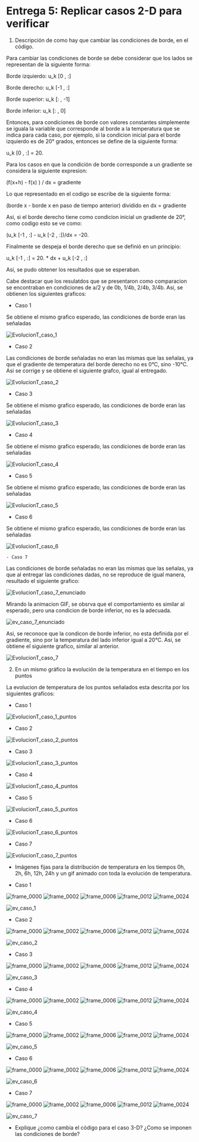 # Entrega 5: Replicar casos 2-D para verificar

1. Descripción de como hay que cambiar las condiciones de borde, en el código.
   
Para cambiar las condiciones de borde se debe considerar que los lados se representan de la siguiente forma:

  Borde izquierdo: u_k [0 , :]

  Borde derecho: u_k [-1 , :]

  Borde superior: u_k [: , -1]

  Borde inferior: u_k [: , 0]

  Entonces, para condiciones de borde con valores constantes simplemente se iguala la variable que corresponde al borde a la temperatura que se indica para cada caso, por ejemplo,
  si la condicion inicial para el borde izquierdo es de 20° grados, entonces se define de la siguiente forma:

  u_k [0 , :] = 20.

  Para los casos en que la condición de borde corresponde a un gradiente se considera la siguiente expresion:

  (f(x+h) - f(x) ) / dx = gradiente

  Lo que representado en el codigo se escribe de la siguiente forma:

  (borde x - borde x en paso de tiempo anterior) dividido en dx = gradiente

  Asi, si el borde derecho tiene como condicion inicial un gradiente de 20°, como codigo esto se ve como:

  (u_k [-1 , :] - u_k [-2 , :])/dx = -20.

  Finalmente se despeja el borde derecho que se definió en un principio:

  u_k [-1 , :] = 20. * dx + u_k [-2 , :]
  
  Asi, se pudo obtener los resultados que se esperaban.
  
  Cabe destacar que los resulatdos que se presentaron como comparacion se encontraban en condiciones de a/2 y de 0b, 1/4b, 2/4b, 3/4b. Asi, se obtienen los siguientes graficos:
  
   - Caso 1

Se obtiene el mismo grafico esperado, las condiciones de borde eran las señaladas


![EvolucionT_caso_1](https://user-images.githubusercontent.com/69157203/98262781-c3f90680-1f64-11eb-826a-d6e6a788d1a2.png)
  
  - Caso 2

Las condiciones de borde señaladas no eran las mismas que las señalas, ya que el gradiente de temperatura del borde derecho no es 0°C, sino -10°C. Asi se corrige y se obtiene el siguiente grafco, igual al entregado.

![EvolucionT_caso_2](https://user-images.githubusercontent.com/69157203/98262783-c4919d00-1f64-11eb-81af-37f2a8d939b2.png)

- Caso 3

Se obtiene el mismo grafico esperado, las condiciones de borde eran las señaladas

![EvolucionT_caso_3](https://user-images.githubusercontent.com/69157203/98262785-c52a3380-1f64-11eb-971f-2163e6548e15.png)

 - Caso 4

Se obtiene el mismo grafico esperado, las condiciones de borde eran las señaladas
 
 ![EvolucionT_caso_4](https://user-images.githubusercontent.com/69157203/98262786-c52a3380-1f64-11eb-92b3-9714d27db1c9.png)
 
  - Caso 5

Se obtiene el mismo grafico esperado, las condiciones de borde eran las señaladas
 
 ![EvolucionT_caso_5](https://user-images.githubusercontent.com/69157203/98262787-c5c2ca00-1f64-11eb-9785-57af14667a2b.png)
 
   - Caso 6

Se obtiene el mismo grafico esperado, las condiciones de borde eran las señaladas

![EvolucionT_caso_6](https://user-images.githubusercontent.com/69157203/98262772-c22f4300-1f64-11eb-9fb9-d9cf1e0bf7da.png)

    - Caso 7

Las condiciones de borde señaladas no eran las mismas que las señalas, ya que al entregar las condiciones dadas, no se reproduce de igual manera, resultado el siguiente grafico:

![EvolucionT_caso_7_enunciado](https://user-images.githubusercontent.com/69157203/98262778-c3f90680-1f64-11eb-936d-4e4b26288415.png)

 Mirando la animacion GIF, se obsrva que el comportamiento es similar al esperado, pero una condicion de borde inferior, no es la adecuada.
 
 ![ev_caso_7_enunciado](https://user-images.githubusercontent.com/69157203/98263794-f9522400-1f65-11eb-8623-4eaecccc8c35.gif)
 
 Asi, se reconoce que la condicon de borde inferior, no esta definida por el gradiente, sino por la temperatura del lado inferior igual a 20°C. Asi, se obtiene el siguiente grafico, similar al anterior.
 
 ![EvolucionT_caso_7](https://user-images.githubusercontent.com/69157203/98262775-c3607000-1f64-11eb-8bd7-aee7058857f2.png)
 
2. En un mismo gráfico la evolución de la temperatura en el tiempo en los puntos 

La evolucion de temperatura de los puntos señalados esta descrita por los siguientes graficos:

- Caso 1


![EvolucionT_caso_1_puntos](https://user-images.githubusercontent.com/69157203/98265013-4be01000-1f67-11eb-9c40-5124c34c940f.png)

- Caso 2

![EvolucionT_caso_2_puntos](https://user-images.githubusercontent.com/69157203/98265016-4c78a680-1f67-11eb-9361-0d0f5c8290eb.png)

- Caso 3

![EvolucionT_caso_3_puntos](https://user-images.githubusercontent.com/69157203/98264998-48e51f80-1f67-11eb-8315-a7c265434ef0.png)

- Caso 4

![EvolucionT_caso_4_puntos](https://user-images.githubusercontent.com/69157203/98265003-4a164c80-1f67-11eb-96f7-9d248696a798.png)

- Caso 5

![EvolucionT_caso_5_puntos](https://user-images.githubusercontent.com/69157203/98265007-4aaee300-1f67-11eb-8caa-59dd736a5183.png)

- Caso 6

![EvolucionT_caso_6_puntos](https://user-images.githubusercontent.com/69157203/98265008-4aaee300-1f67-11eb-902f-c1530a501936.png)

- Caso 7

![EvolucionT_caso_7_puntos](https://user-images.githubusercontent.com/69157203/98265012-4b477980-1f67-11eb-8ea7-fa1d0724ccee.png)


* Imágenes fijas para la distribución de temperatura en los tiempos 0h, 2h, 6h, 12h, 24h y un gif animado con toda la evolución de temperatura. 

- Caso 1

![frame_0000](https://user-images.githubusercontent.com/69157203/98265391-cc067580-1f67-11eb-9ac3-d438e33c929a.png)
![frame_0002](https://user-images.githubusercontent.com/69157203/98265396-cd37a280-1f67-11eb-915b-2d566226799a.png)
![frame_0006](https://user-images.githubusercontent.com/69157203/98265398-cd37a280-1f67-11eb-9fbf-e5c274a1126c.png)
![frame_0012](https://user-images.githubusercontent.com/69157203/98265400-cdd03900-1f67-11eb-9416-68047fbb2a6d.png)
![frame_0024](https://user-images.githubusercontent.com/69157203/98265402-cdd03900-1f67-11eb-83ab-328a1e395a81.png)

![ev_caso_1](https://user-images.githubusercontent.com/69157203/98267013-ad08e300-1f69-11eb-8f0e-c06b09e7d075.gif)

- Caso 2

![frame_0000](https://user-images.githubusercontent.com/69157203/98265474-e4769000-1f67-11eb-9349-25a54e8fe33a.png)
![frame_0002](https://user-images.githubusercontent.com/69157203/98265480-e50f2680-1f67-11eb-90dd-f72c940241df.png)
![frame_0006](https://user-images.githubusercontent.com/69157203/98265483-e50f2680-1f67-11eb-8a16-47a7ef103f10.png)
![frame_0012](https://user-images.githubusercontent.com/69157203/98265468-e3456300-1f67-11eb-8cc6-ddbcad26de91.png)
![frame_0024](https://user-images.githubusercontent.com/69157203/98265470-e3ddf980-1f67-11eb-8d00-9495154a16de.png)

![ev_caso_2](https://user-images.githubusercontent.com/69157203/98267020-aed2a680-1f69-11eb-90bc-af28e4ceccf5.gif)

- Caso 3


![frame_0000](https://user-images.githubusercontent.com/69157203/98265575-007a3180-1f68-11eb-928c-1cb51633bdf9.png)
![frame_0002](https://user-images.githubusercontent.com/69157203/98265578-01ab5e80-1f68-11eb-96c2-f7d7666c84b2.png)
![frame_0006](https://user-images.githubusercontent.com/69157203/98265581-01ab5e80-1f68-11eb-88d6-f56f76943018.png)
![frame_0012](https://user-images.githubusercontent.com/69157203/98265585-0243f500-1f68-11eb-91fe-2689c217cbe3.png)
![frame_0024](https://user-images.githubusercontent.com/69157203/98265586-02dc8b80-1f68-11eb-931c-5eefb5f86cdc.png)

![ev_caso_3](https://user-images.githubusercontent.com/69157203/98267035-b2662d80-1f69-11eb-919f-67885bce6638.gif)

- Caso 4

![frame_0000](https://user-images.githubusercontent.com/69157203/98265685-256ea480-1f68-11eb-9eb2-78667ab98085.png)
![frame_0002](https://user-images.githubusercontent.com/69157203/98265687-269fd180-1f68-11eb-83ea-2d4e880f1a69.png)
![frame_0006](https://user-images.githubusercontent.com/69157203/98265688-27386800-1f68-11eb-8e2a-e6f1e3ff7fcf.png)
![frame_0012](https://user-images.githubusercontent.com/69157203/98265689-27386800-1f68-11eb-87af-baa6ce7e7bd8.png)
![frame_0024](https://user-images.githubusercontent.com/69157203/98265693-27d0fe80-1f68-11eb-9853-30f1663e83db.png)

![ev_caso_4](https://user-images.githubusercontent.com/69157203/98267043-b4c88780-1f69-11eb-8c6c-49842495dfe5.gif)

- Caso 5

![frame_0000](https://user-images.githubusercontent.com/69157203/98265731-34555700-1f68-11eb-974b-67b25e4166df.png)
![frame_0002](https://user-images.githubusercontent.com/69157203/98265732-35868400-1f68-11eb-98f1-2b2ed7c2bcdf.png)
![frame_0006](https://user-images.githubusercontent.com/69157203/98265733-35868400-1f68-11eb-9c56-75a8d9b791b7.png)
![frame_0012](https://user-images.githubusercontent.com/69157203/98265734-361f1a80-1f68-11eb-93ce-2254ffccdd0d.png)
![frame_0024](https://user-images.githubusercontent.com/69157203/98265735-36b7b100-1f68-11eb-9ac0-aabc6ded93ce.png)



![ev_caso_5](https://user-images.githubusercontent.com/69157203/98267051-b5f9b480-1f69-11eb-9401-ed7dd73c28db.gif)

- Caso 6

![frame_0000](https://user-images.githubusercontent.com/69157203/98265788-446d3680-1f68-11eb-8051-23887beb31c8.png)
![frame_0002](https://user-images.githubusercontent.com/69157203/98265790-459e6380-1f68-11eb-8dde-6c2038b0d181.png)
![frame_0006](https://user-images.githubusercontent.com/69157203/98265793-459e6380-1f68-11eb-8e5c-157ea217bbf2.png)
![frame_0012](https://user-images.githubusercontent.com/69157203/98265796-4636fa00-1f68-11eb-9803-e3407eedea1f.png)
![frame_0024](https://user-images.githubusercontent.com/69157203/98265801-46cf9080-1f68-11eb-9108-94200661ed00.png)

![ev_caso_6](https://user-images.githubusercontent.com/69157203/98267059-b85c0e80-1f69-11eb-97f1-b160a2008f49.gif)

- Caso 7

![frame_0000](https://user-images.githubusercontent.com/69157203/98266873-8fd41480-1f69-11eb-81fd-1525ca3378ea.png)
![frame_0002](https://user-images.githubusercontent.com/69157203/98266877-906cab00-1f69-11eb-98ba-1f088b52b7aa.png)
![frame_0006](https://user-images.githubusercontent.com/69157203/98266881-91054180-1f69-11eb-8c23-59aa7b658635.png)
![frame_0012](https://user-images.githubusercontent.com/69157203/98266885-91054180-1f69-11eb-928d-3261ec3c1fe5.png)
![frame_0024](https://user-images.githubusercontent.com/69157203/98266886-919dd800-1f69-11eb-8e5f-a0e0dd1e8650.png)

![ev_caso_7](https://user-images.githubusercontent.com/69157203/98266990-a7ab9880-1f69-11eb-8480-3bad669c1d49.gif)

* Explique ¿como cambia el código para el caso 3-D? ¿Como se imponen las condiciones de borde?



  
